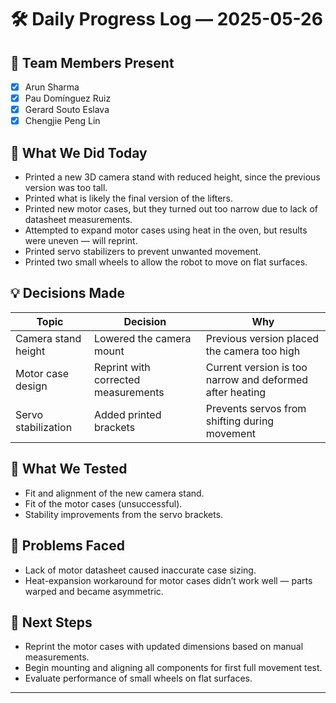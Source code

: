 # 🛠️ Daily Progress Log — 2025-05-26

## 👥 Team Members Present
- [x] Arun Sharma
- [x] Pau Domínguez Ruiz
- [x] Gerard Souto Eslava
- [x] Chengjie Peng Lin

## 🎯 What We Did Today
- Printed a new 3D camera stand with reduced height, since the previous version was too tall.
- Printed what is likely the final version of the lifters.
- Printed new motor cases, but they turned out too narrow due to lack of datasheet measurements.
- Attempted to expand motor cases using heat in the oven, but results were uneven — will reprint.
- Printed servo stabilizers to prevent unwanted movement.
- Printed two small wheels to allow the robot to move on flat surfaces.

## 💡 Decisions Made
| Topic               | Decision                                   | Why                                                  |
|---------------------|--------------------------------------------|------------------------------------------------------|
| Camera stand height | Lowered the camera mount                   | Previous version placed the camera too high          |
| Motor case design   | Reprint with corrected measurements         | Current version is too narrow and deformed after heating |
| Servo stabilization | Added printed brackets                     | Prevents servos from shifting during movement        |

## 🧪 What We Tested
- Fit and alignment of the new camera stand.
- Fit of the motor cases (unsuccessful).
- Stability improvements from the servo brackets.

## 🔧 Problems Faced
- Lack of motor datasheet caused inaccurate case sizing.
- Heat-expansion workaround for motor cases didn’t work well — parts warped and became asymmetric.

## 📌 Next Steps
- Reprint the motor cases with updated dimensions based on manual measurements.
- Begin mounting and aligning all components for first full movement test.
- Evaluate performance of small wheels on flat surfaces.

---
